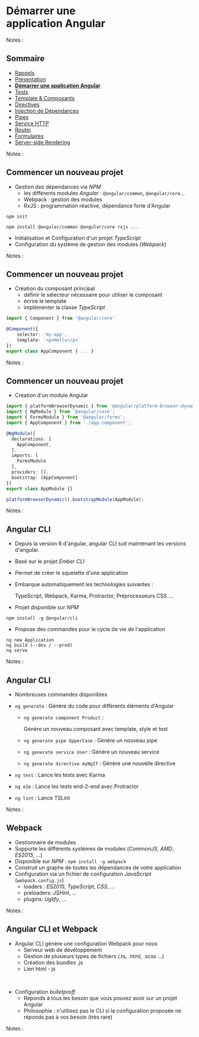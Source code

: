 # Démarrer une<br>application Angular

<!-- .slide: class="page-title" -->

Notes :



## Sommaire

<!-- .slide: class="toc" -->

- [Rappels](#/1)
- [Présentation](#/2)
- **[Démarrer une application Angular](#/3)**
- [Tests](#/4)
- [Template & Composants](#/5)
- [Directives](#/6)
- [Injection de Dépendances](#/7)
- [Pipes](#/8)
- [Service HTTP](#/9)
- [Router](#/10)
- [Formulaires](#/11)
- [Server-side Rendering](#/12)

Notes :



## Commencer un nouveau projet

- Gestion des dépendances via *NPM*
  - les différents modules *Angular* : `@angular/common`, `@angular/core`...
  - Webpack : gestion des modules
  - RxJS : programmation réactive, dépendance forte d'Angular

```shell
npm init

npm install @angular/common @angular/core rxjs ...
```

- Initialisation et Configuration d'un projet *TypeScript*
- Configuration du système de gestion des modules (*Webpack*)

Notes :



## Commencer un nouveau projet

- Création du composant principal
  - définir le sélecteur nécessaire pour utiliser le composant
  - écrire le template
  - implémenter la classe *TypeScript*

```typescript
import { Component } from '@angular/core'

@Component({
    selector: 'my-app',
    template: `<p>Hello</p>`
})
export class AppComponent { ... }

```

Notes :



## Commencer un nouveau projet

- Création d'un module Angular

```typescript
import { platformBrowserDynamic } from '@angular/platform-browser-dynamic';
import { NgModule } from '@angular/core';
import { FormsModule } from '@angular/forms';
import { AppComponent } from './app.component';

@NgModule({
  declarations: [
    AppComponent,
  ],
  imports: [
    FormsModule
  ],
  providers: [],
  bootstrap: [AppComponent]
})
export class AppModule {}

platformBrowserDynamic().bootstrapModule(AppModule);

```

Notes :



## Angular CLI

- Depuis la version 6 d'angular, angular CLI suit maintenant les versions d'angular.
- Basé sur le projet *Ember CLI*
- Permet de créer le squelette d'une application
- Embarque automatiquement les technologies suivantes :

  TypeScript, Webpack, Karma, Protractor, Préprocesseurs CSS ...
- Projet disponible sur *NPM*

```shell
npm install -g @angular/cli
```

- Propose des commandes pour le cycle de vie de l'application

```shell
ng new Application
ng build (--dev / --prod)
ng serve
```

Notes :



## Angular CLI

- Nombreuses commandes disponibles
- `ng generate` : Génère du code pour différents éléments d'Angular
  - `ng generate component Product` :

    Génère un nouveau composant avec template, style et test
  - `ng generate pipe UpperCase` : Génère un nouveau pipe
  - `ng generate service User` : Génère un nouveau service
  - `ng generate directive myNgIf` : Génère une nouvelle directive

- `ng test` : Lance les tests avec Karma
- `ng e2e` : Lance les tests end-2-end avec Protractor
- `ng lint` : Lance TSLint

Notes :



## Webpack

- Gestionnaire de modules
- Supporte les différents systèmes de modules (*CommonJS*, *AMD*, *ES2015*, ...)
- Disponible sur *NPM* : `npm install -g webpack`
- Construit un graphe de toutes les dépendances de votre application
- Configuration via un fichier de configuration *JavaScript* (`webpack.config.js`)
  - loaders : *ES2015*, *TypeScript*, *CSS*, ...
  - preloaders: *JSHint*, ...
  - plugins: *Uglify*, ...

Notes :



## Angular CLI et Webpack

- Angular CLI génère une configuration Webpack pour nous  
  - Serveur web de dévéloppement
  - Gestion de plusieurs types de fichiers (.ts, .html, .scss ...)
  - Création des bundles .js
  - Lien html - js

<br/>

- Configuration *bulletproff*  
  - Réponds à tous les besoin que vous pouvez avoir sur un projet Angular
  - Philosophie : n'utilisez pas le CLI si la configuration proposée ne réponds pas à vos besoin (très rare)

Notes :



<!-- .slide: class="page-questions" -->



<!-- .slide: class="page-tp1" -->
